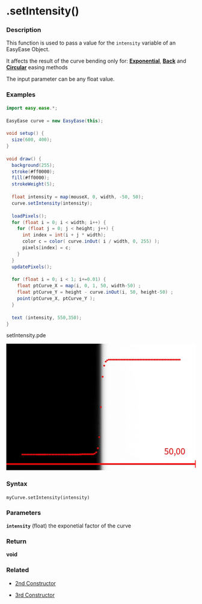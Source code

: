 # .setIntensity()


### Description 

This function is used to pass a value for the   ```intensity``` variable of an EasyEase Object.

It affects the result of the curve bending only for: [**Exponential**](../methods.md#exponential-easing), [**Back**](../methods.md#back-easing) and [**Circular**](../methods.md#circular-easing) easing methods

The input parameter can be any float value.

<!-- it is suggested to consult [this table](#intesity-table) -->

 
### Examples

```java
import easy.ease.*;

EasyEase curve = new EasyEase(this);

void setup() {
  size(600, 400);
}

void draw() {
  background(255);
  stroke(#ff0000);
  fill(#ff0000);
  strokeWeight(5);
  
  float intensity = map(mouseX, 0, width, -50, 50);
  curve.setIntensity(intensity);

  loadPixels();
  for (float i = 0; i < width; i++) {
    for (float j = 0; j < height; j++) {
      int index = int(i + j * width);
      color c = color( curve.inOut( i / width, 0, 255) );
      pixels[index] = c;
    }
  }
  updatePixels();

  for (float i = 0; i < 1; i+=0.01) {
    float ptCurve_X = map(i, 0, 1, 50, width-50) ;
    float ptCurve_Y = height - curve.inOut(i, 50, height-50) ;
    point(ptCurve_X, ptCurve_Y );
  }

  text (intensity, 550,350);
}

```



<div class="exampleWindow">
  <div class="title">
      <div class="dot red"></div>
      <div class="dot amber"></div>
      <div class="dot green"></div>
      <p >setIntensity.pde</p>
  </div>

![.in()](../images/tools/setIntensity.gif)

</div>


<!-- ### Intesity table -->


### Syntax

```myCurve.setIntensity(intensity) ```

### Parameters

**```intensity```** (float)  the exponetial factor of the curve 


### Return

**void**


### Related

- [2nd Constructor](constructors.md#constructor-2-with-exponential-intensity)

- [3rd Constructor](constructors.md#constructor-3-with-exponential-intensity-and-time-related-parameters)


